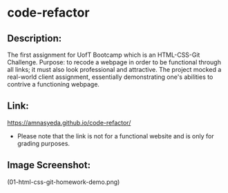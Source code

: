 # code-refactor

## Description: 
The first assignment for UofT Bootcamp which is an HTML-CSS-Git Challenge. Purpose: to recode a webpage in order to be functional through all links; it must also look professional and attractive. The project mocked a real-world client assignment, essentially demonstrating one's abilities to contrive a functioning webpage.

## Link:
https://amnasyeda.github.io/code-refactor/
* Please note that the link is not for a functional website and is only for grading purposes. 

## Image Screenshot:
(01-html-css-git-homework-demo.png)